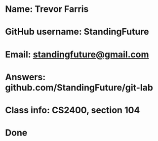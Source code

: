 # Name: Trevor Farris
# GitHub username: StandingFuture
# Email: standingfuture@gmail.com
# Answers: github.com/StandingFuture/git-lab
# Class info: CS2400, section 104
# Done